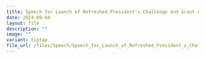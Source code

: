 ```yaml
---
title: Speech for Launch of Refreshed President's Challenge and Grant Call for 2025
date: 2024-09-04
layout: file
description: ""
image: ""
variant: tiptap
file_url: /files/Speech/Speech_for_Launch_of_Refreshed_President_s_Challenge_and_Grant_Call_for_2025.pdf
---
```

